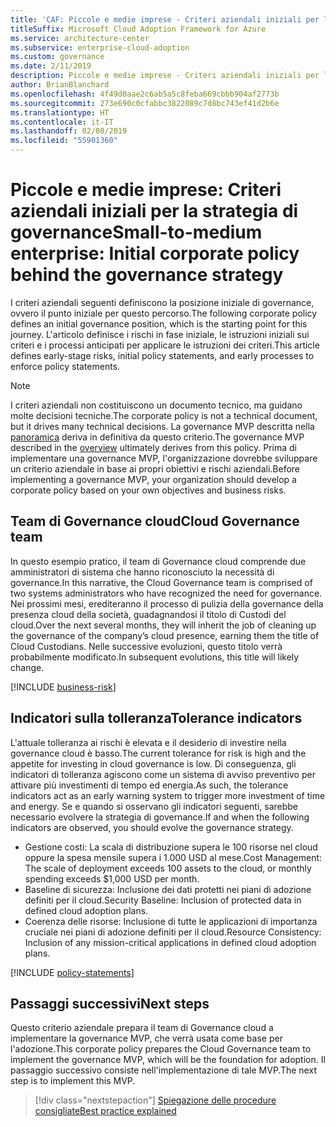 ```yaml
---
title: 'CAF: Piccole e medie imprese - Criteri aziendali iniziali per la strategia di governance'
titleSuffix: Microsoft Cloud Adoption Framework for Azure
ms.service: architecture-center
ms.subservice: enterprise-cloud-adoption
ms.custom: governance
ms.date: 2/11/2019
description: Piccole e medie imprese - Criteri aziendali iniziali per la strategia di governance
author: BrianBlanchard
ms.openlocfilehash: 4f49d0aae2c6ab5a5c8feba669cbbb904af2773b
ms.sourcegitcommit: 273e690c0cfabbc3822089c7d8bc743ef41d2b6e
ms.translationtype: HT
ms.contentlocale: it-IT
ms.lasthandoff: 02/08/2019
ms.locfileid: "55901360"
---
```

# <a name="small-to-medium-enterprise-initial-corporate-policy-behind-the-governance-strategy"></a><span data-ttu-id="4c6f0-103">Piccole e medie imprese: Criteri aziendali iniziali per la strategia di governance</span><span class="sxs-lookup"><span data-stu-id="4c6f0-103">Small-to-medium enterprise: Initial corporate policy behind the governance strategy</span></span>

<span data-ttu-id="4c6f0-104">I criteri aziendali seguenti definiscono la posizione iniziale di governance, ovvero il punto iniziale per questo percorso.</span><span class="sxs-lookup"><span data-stu-id="4c6f0-104">The following corporate policy defines an initial governance position, which is the starting point for this journey.</span></span> <span data-ttu-id="4c6f0-105">L'articolo definisce i rischi in fase iniziale, le istruzioni iniziali sui criteri e i processi anticipati per applicare le istruzioni dei criteri.</span><span class="sxs-lookup"><span data-stu-id="4c6f0-105">This article defines early-stage risks, initial policy statements, and early processes to enforce policy statements.</span></span>

> [!NOTE]
><span data-ttu-id="4c6f0-106">I criteri aziendali non costituiscono un documento tecnico, ma guidano molte decisioni tecniche.</span><span class="sxs-lookup"><span data-stu-id="4c6f0-106">The corporate policy is not a technical document, but it drives many technical decisions.</span></span> <span data-ttu-id="4c6f0-107">La governance MVP descritta nella [panoramica](./overview.md) deriva in definitiva da questo criterio.</span><span class="sxs-lookup"><span data-stu-id="4c6f0-107">The governance MVP described in the [overview](./overview.md) ultimately derives from this policy.</span></span> <span data-ttu-id="4c6f0-108">Prima di implementare una governance MVP, l'organizzazione dovrebbe sviluppare un criterio aziendale in base ai propri obiettivi e rischi aziendali.</span><span class="sxs-lookup"><span data-stu-id="4c6f0-108">Before implementing a governance MVP, your organization should develop a corporate policy based on your own objectives and business risks.</span></span>

## <a name="cloud-governance-team"></a><span data-ttu-id="4c6f0-109">Team di Governance cloud</span><span class="sxs-lookup"><span data-stu-id="4c6f0-109">Cloud Governance team</span></span>

<span data-ttu-id="4c6f0-110">In questo esempio pratico, il team di Governance cloud comprende due amministratori di sistema che hanno riconosciuto la necessità di governance.</span><span class="sxs-lookup"><span data-stu-id="4c6f0-110">In this narrative, the Cloud Governance team is comprised of two systems administrators who have recognized the need for governance.</span></span> <span data-ttu-id="4c6f0-111">Nei prossimi mesi, erediteranno il processo di pulizia della governance della presenza cloud della società, guadagnandosi il titolo di Custodi del cloud.</span><span class="sxs-lookup"><span data-stu-id="4c6f0-111">Over the next several months, they will inherit the job of cleaning up the governance of the company’s cloud presence, earning them the title of Cloud Custodians.</span></span> <span data-ttu-id="4c6f0-112">Nelle successive evoluzioni, questo titolo verrà probabilmente modificato.</span><span class="sxs-lookup"><span data-stu-id="4c6f0-112">In subsequent evolutions, this title will likely change.</span></span>

[!INCLUDE [business-risk](../../../../../includes/cloud-adoption/governance/business-risks.md)]

## <a name="tolerance-indicators"></a><span data-ttu-id="4c6f0-113">Indicatori sulla tolleranza</span><span class="sxs-lookup"><span data-stu-id="4c6f0-113">Tolerance indicators</span></span>

<span data-ttu-id="4c6f0-114">L'attuale tolleranza ai rischi è elevata e il desiderio di investire nella governance cloud è basso.</span><span class="sxs-lookup"><span data-stu-id="4c6f0-114">The current tolerance for risk is high and the appetite for investing in cloud governance is low.</span></span> <span data-ttu-id="4c6f0-115">Di conseguenza, gli indicatori di tolleranza agiscono come un sistema di avviso preventivo per attivare più investimenti di tempo ed energia.</span><span class="sxs-lookup"><span data-stu-id="4c6f0-115">As such, the tolerance indicators act as an early warning system to trigger more investment of time and energy.</span></span> <span data-ttu-id="4c6f0-116">Se e quando si osservano gli indicatori seguenti, sarebbe necessario evolvere la strategia di governance.</span><span class="sxs-lookup"><span data-stu-id="4c6f0-116">If and when the following indicators are observed, you should evolve the governance strategy.</span></span>

- <span data-ttu-id="4c6f0-117">Gestione costi: La scala di distribuzione supera le 100 risorse nel cloud oppure la spesa mensile supera i 1.000 USD al mese.</span><span class="sxs-lookup"><span data-stu-id="4c6f0-117">Cost Management: The scale of deployment exceeds 100 assets to the cloud, or monthly spending exceeds $1,000 USD per month.</span></span>
- <span data-ttu-id="4c6f0-118">Baseline di sicurezza: Inclusione dei dati protetti nei piani di adozione definiti per il cloud.</span><span class="sxs-lookup"><span data-stu-id="4c6f0-118">Security Baseline: Inclusion of protected data in defined cloud adoption plans.</span></span>
- <span data-ttu-id="4c6f0-119">Coerenza delle risorse: Inclusione di tutte le applicazioni di importanza cruciale nei piani di adozione definiti per il cloud.</span><span class="sxs-lookup"><span data-stu-id="4c6f0-119">Resource Consistency: Inclusion of any mission-critical applications in defined cloud adoption plans.</span></span>

[!INCLUDE [policy-statements](../../../../../includes/cloud-adoption/governance/policy-statements.md)]

## <a name="next-steps"></a><span data-ttu-id="4c6f0-120">Passaggi successivi</span><span class="sxs-lookup"><span data-stu-id="4c6f0-120">Next steps</span></span>

<span data-ttu-id="4c6f0-121">Questo criterio aziendale prepara il team di Governance cloud a implementare la governance MVP, che verrà usata come base per l'adozione.</span><span class="sxs-lookup"><span data-stu-id="4c6f0-121">This corporate policy prepares the Cloud Governance team to implement the governance MVP, which will be the foundation for adoption.</span></span> <span data-ttu-id="4c6f0-122">Il passaggio successivo consiste nell'implementazione di tale MVP.</span><span class="sxs-lookup"><span data-stu-id="4c6f0-122">The next step is to implement this MVP.</span></span>

> [!div class="nextstepaction"]
> [<span data-ttu-id="4c6f0-123">Spiegazione delle procedure consigliate</span><span class="sxs-lookup"><span data-stu-id="4c6f0-123">Best practice explained</span></span>](./best-practice-explained.md)